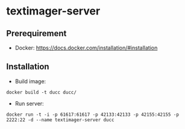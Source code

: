 # textimager-server

## Prerequirement
* Docker: https://docs.docker.com/installation/#installation

## Installation
* Build image:
```shell
docker build -t ducc ducc/
```
* Run server:
```shell
docker run -t -i -p 61617:61617 -p 42133:42133 -p 42155:42155 -p 2222:22 -d --name textimager-server ducc
```
